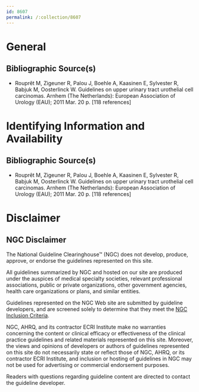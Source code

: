 ```yaml
---
id: 8607
permalink: /:collection/8607
---
```


# General

## Bibliographic Source(s)

- Rouprêt M, Zigeuner R, Palou J, Boehle A, Kaasinen E, Sylvester R, Babjuk M, Oosterlinck W. Guidelines on upper urinary tract urothelial cell carcinomas. Arnhem (The Netherlands): European Association of Urology (EAU); 2011 Mar. 20 p. [118 references]

# Identifying Information and Availability

## Bibliographic Source(s)

- Rouprêt M, Zigeuner R, Palou J, Boehle A, Kaasinen E, Sylvester R, Babjuk M, Oosterlinck W. Guidelines on upper urinary tract urothelial cell carcinomas. Arnhem (The Netherlands): European Association of Urology (EAU); 2011 Mar. 20 p. [118 references]

# Disclaimer

## NGC Disclaimer

The National Guideline Clearinghouse™ (NGC) does not develop, produce, approve, or endorse the guidelines represented on this site.

All guidelines summarized by NGC and hosted on our site are produced under the auspices of medical specialty societies, relevant professional associations, public or private organizations, other government agencies, health care organizations or plans, and similar entities.

Guidelines represented on the NGC Web site are submitted by guideline developers, and are screened solely to determine that they meet the [NGC Inclusion Criteria](/help-and-about/summaries/inclusion-criteria).

NGC, AHRQ, and its contractor ECRI Institute make no warranties concerning the content or clinical efficacy or effectiveness of the clinical practice guidelines and related materials represented on this site. Moreover, the views and opinions of developers or authors of guidelines represented on this site do not necessarily state or reflect those of NGC, AHRQ, or its contractor ECRI Institute, and inclusion or hosting of guidelines in NGC may not be used for advertising or commercial endorsement purposes.

Readers with questions regarding guideline content are directed to contact the guideline developer.

